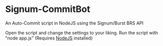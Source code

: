 # Signum-CommitBot
An Auto-Commit script in NodeJS using the Signum/Burst BRS API


Open the script and change the settings to your liking.
Run the script with "node app.js" (Requires [NodeJS](https://nodejs.org/en/) installed)
